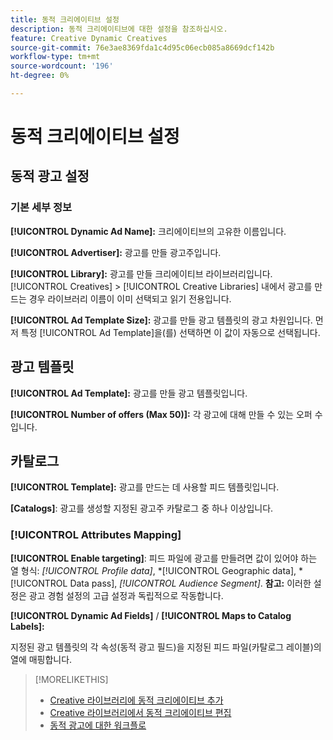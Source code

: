 ```yaml
---
title: 동적 크리에이티브 설정
description: 동적 크리에이티브에 대한 설정을 참조하십시오.
feature: Creative Dynamic Creatives
source-git-commit: 76e3ae8369fda1c4d95c06ecb085a8669dcf142b
workflow-type: tm+mt
source-wordcount: '196'
ht-degree: 0%

---
```


# 동적 크리에이티브 설정

<!-- add a description -->

<!-- This looks the same for me for either HTML5 type as of 9/24:

## Dynamic ad settings for static HTML5 ads {#dynamic-ad-settings-static-html5}

### Basic Details

**[!UICONTROL Advertiser]:** The advertiser for which to create the ads.

**[!UICONTROL Library]:** The creative library in which to create the ads.

**[!UICONTROL Dynamic Ad Name]:** A unique name for the creative.

**[!UICONTROL Ad Template Size]:** The ad dimensions for the ad template from which to create the ad. If you first select a specific [!UICONTROL Ad Template], then this value is automatically selected.

**[!UICONTROL Ad Template Type]:** The type of ad template from which to create the ad: *[!UICONTROL Static HTML5]* or *[!UICONTROL Dynamic HTML5]*.  If you first select a specific [!UICONTROL Ad Template], then this value is automatically selected.

**[!UICONTROL Ad Template]:** The ad template from which to create the ad.

**[!UICONTROL clickURL]:** A valid landing page URL to which users are redirected when they click the ad.

### [!UICONTROL Attributes Details]

-->

## 동적 광고 설정<!-- for dynamic HTML5 ads {#dynamic-ad-settings-dynamic-html5}-->

<!-- add a description -->

### 기본 세부 정보

**[!UICONTROL Dynamic Ad Name]:** 크리에이티브의 고유한 이름입니다.

**[!UICONTROL Advertiser]:** 광고를 만들 광고주입니다.

**[!UICONTROL Library]:** 광고를 만들 크리에이티브 라이브러리입니다. [!UICONTROL Creatives] > [!UICONTROL Creative Libraries] 내에서 광고를 만드는 경우 라이브러리 이름이 이미 선택되고 읽기 전용입니다.

**[!UICONTROL Ad Template Size]:** 광고를 만들 광고 템플릿의 광고 차원입니다. 먼저 특정 [!UICONTROL Ad Template]을(를) 선택하면 이 값이 자동으로 선택됩니다.

## 광고 템플릿

**[!UICONTROL Ad Template]:** 광고를 만들 광고 템플릿입니다.<!-- also an option to upload your own ad template. Need to add the specs for that -->

**[!UICONTROL Number of offers (Max 50)]:** 각 광고에 대해 만들 수 있는 오퍼 수입니다.<!-- Clarify this: is this the frequency cap (max number of times an ad may be served)? -->

## 카탈로그

**[!UICONTROL Template]:** 광고를 만드는 데 사용할 피드 템플릿입니다.<!-- also an option to upload your own feed template.  Need to add the specs for that -->

**\[Catalogs\]**: 광고를 생성할 지정된 광고주 카탈로그 중 하나 이상입니다.<!-- also an option to upload your own catalog (Can't find the Catalog you need? Download a template, create your own, and upload it from your device.). Nneed to add the specs for that -->

### [!UICONTROL Attributes Mapping]

**[!UICONTROL Enable targeting]**: 피드 파일에 광고를 만들려면 값이 있어야 하는 열 형식: *[!UICONTROL Profile data]*, *[!UICONTROL Geographic data], *[!UICONTROL Data pass], *[!UICONTROL Audience Segment]*.  **참고:** 이러한 설정은 광고 경험 설정의 고급 설정과 독립적으로 작동합니다.<!-- Clarify what qualifies for each, and explain more -->

**[!UICONTROL Dynamic Ad Fields]** / **[!UICONTROL Maps to Catalog Labels]:**

지정된 광고 템플릿의 각 속성(동적 광고 필드)을 지정된 피드 파일(카탈로그 레이블)의 열에 매핑합니다.

>[!MORELIKETHIS]
>
>* [Creative 라이브러리에 동적 크리에이티브 추가](creative-add-dynamic.md)
>* [Creative 라이브러리에서 동적 크리에이티브 편집](creative-edit-dynamic.md)
>* [동적 광고에 대한 워크플로](/help/creative/introduction/workflow-dynamic-ads.md)
